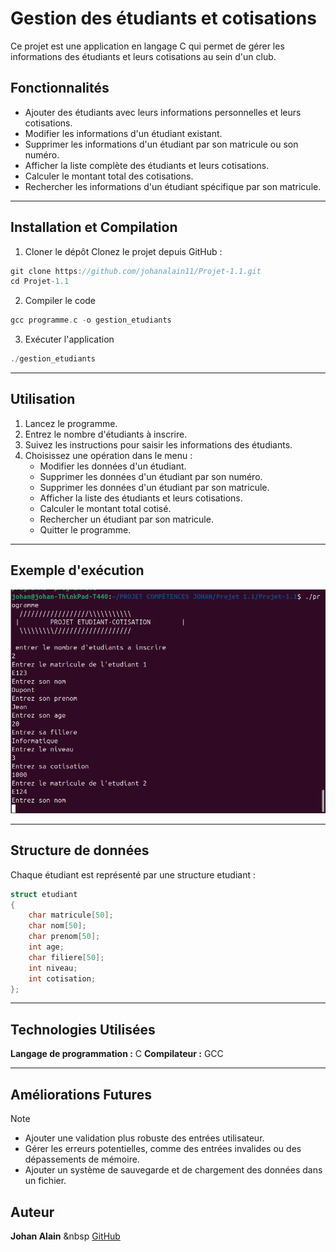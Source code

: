 # Gestion des étudiants et cotisations
Ce projet est une application en langage C qui permet de gérer les informations des étudiants et leurs cotisations au sein d'un club.


## Fonctionnalités

- Ajouter des étudiants avec leurs informations personnelles et leurs cotisations.
- Modifier les informations d'un étudiant existant.
- Supprimer les informations d'un étudiant par son matricule ou son numéro.
- Afficher la liste complète des étudiants et leurs cotisations.
- Calculer le montant total des cotisations.
- Rechercher les informations d'un étudiant spécifique par son matricule.

---
## Installation et Compilation

1. Cloner le dépôt
Clonez le projet depuis GitHub :
```c
git clone https://github.com/johanalain11/Projet-1.1.git
cd Projet-1.1
```
2. Compiler le code
```c
gcc programme.c -o gestion_etudiants
```
3. Exécuter l'application
```c
./gestion_etudiants
```

---
## Utilisation
1. Lancez le programme.
2. Entrez le nombre d'étudiants à inscrire.
3. Suivez les instructions pour saisir les informations des étudiants.
4. Choisissez une opération dans le menu :
    * Modifier les données d'un étudiant.
    * Supprimer les données d'un étudiant par son numéro.
    * Supprimer les données d'un étudiant par son matricule.
    * Afficher la liste des étudiants et leurs cotisations.
    * Calculer le montant total cotisé.
    * Rechercher un étudiant par son matricule.
    * Quitter le programme.

---
## Exemple d'exécution
![Exemple d'exécution](./exec.png "Capture d'ajout d'étudiant")

---
## Structure de données
Chaque étudiant est représenté par une structure etudiant :
```c
struct etudiant
{
    char matricule[50];
    char nom[50];
    char prenom[50];
    int age;
    char filiere[50];
    int niveau;
    int cotisation;
};
```

---
## Technologies Utilisées
**Langage de programmation :** C
**Compilateur :** GCC

---
## Améliorations Futures
>[!NOTE]
>
>* Ajouter une validation plus robuste des entrées utilisateur.
>* Gérer les erreurs potentielles, comme des entrées invalides ou des dépassements de mémoire.
>* Ajouter un système de sauvegarde et de chargement des données dans un fichier.

## Auteur
**Johan Alain**
&nbsp
[GitHub](https://github.com/johanalain11/)
